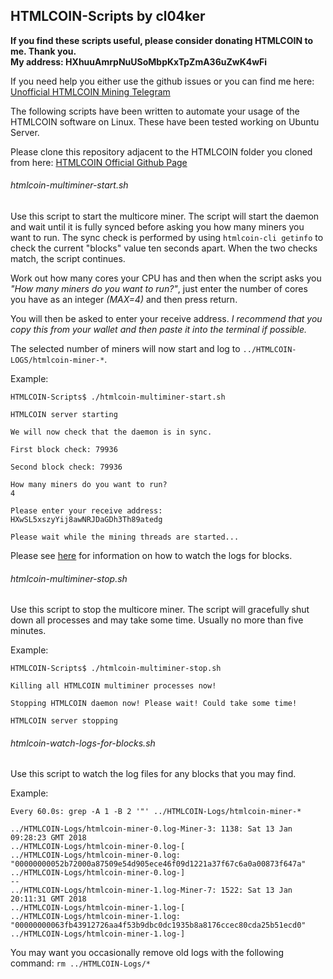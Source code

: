 ## HTMLCOIN-Scripts by cl04ker

**If you find these scripts useful, please consider donating HTMLCOIN to me. Thank you.  
My address: HXhuuAmrpNuUSoMbpKxTpZmA36uZwK4wFi**

If you need help you either use the github issues or you can find me here: [Unofficial HTMLCOIN Mining Telegram](https://t.me/joinchat/GE3Ziw0pCU5lFZvoACOJwg)

The following scripts have been written to automate your usage of the HTMLCOIN software on Linux. These have been tested working on Ubuntu Server.

Please clone this repository adjacent to the HTMLCOIN folder you cloned from here: [HTMLCOIN Official Github Page](https://github.com/HTMLCOIN/HTMLCOIN)


###### htmlcoin-multiminer-start.sh
Use this script to start the multicore miner. The script will start the daemon and wait until it is fully synced before asking you how many miners you want to run. The sync check is performed by using ```htmlcoin-cli getinfo``` to check the current "blocks" value ten seconds apart. When the two checks match, the script continues.

Work out how many cores your CPU has and then when the script asks you *"How many miners do you want to run?"*, just enter the number of cores you have as an integer *(MAX=4)* and then press return.

You will then be asked to enter your receive address. *I recommend that you copy this from your wallet and then paste it into the terminal if possible.*

The selected number of miners will now start and log to ```../HTMLCOIN-LOGS/htmlcoin-miner-*```.

Example:
~~~
HTMLCOIN-Scripts$ ./htmlcoin-multiminer-start.sh

HTMLCOIN server starting

We will now check that the daemon is in sync.

First block check: 79936

Second block check: 79936

How many miners do you want to run?
4

Please enter your receive address:
HXwSL5xszyYij8awNRJDaGDh3Th89atedg

Please wait while the mining threads are started...
~~~

Please see [here](#watch-logs) for information on how to watch the logs for blocks.


###### htmlcoin-multiminer-stop.sh

Use this script to stop the multicore miner. The script will gracefully shut down all processes and may take some time. Usually no more than five minutes.

Example:
~~~
HTMLCOIN-Scripts$ ./htmlcoin-multiminer-stop.sh

Killing all HTMLCOIN multiminer processes now!

Stopping HTMLCOIN daemon now! Please wait! Could take some time!

HTMLCOIN server stopping
~~~


###### htmlcoin-watch-logs-for-blocks.sh <a name="watch-logs"></a>

Use this script to watch the log files for any blocks that you may find.

Example:
~~~
Every 60.0s: grep -A 1 -B 2 '"' ../HTMLCOIN-Logs/htmlcoin-miner-*

../HTMLCOIN-Logs/htmlcoin-miner-0.log-Miner-3: 1138: Sat 13 Jan 09:28:23 GMT 2018
../HTMLCOIN-Logs/htmlcoin-miner-0.log-[
../HTMLCOIN-Logs/htmlcoin-miner-0.log:  "00000000052b72000a87509e54d905ece46f09d1221a37f67c6a0a00873f647a"
../HTMLCOIN-Logs/htmlcoin-miner-0.log-]
--
../HTMLCOIN-Logs/htmlcoin-miner-1.log-Miner-7: 1522: Sat 13 Jan 20:11:31 GMT 2018
../HTMLCOIN-Logs/htmlcoin-miner-1.log-[
../HTMLCOIN-Logs/htmlcoin-miner-1.log:  "00000000063fb43912726aa4f53b9dbc0dc1935b8a8176ccec80cda25b51ecd0"
../HTMLCOIN-Logs/htmlcoin-miner-1.log-]
~~~

You may want you occasionally remove old logs with the following command: ```rm ../HTMLCOIN-Logs/*```
